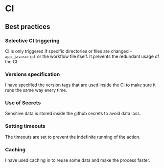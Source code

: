 # CI

## Best practices

### Selective CI triggering

CI is only triggered if specific directories or files are changed - `app_javascript` or the workflow file itself. It prevents the redundant usage of the CI.

### Versions specification

I have specified the version tags that are used inside the CI to make sure it runs the same way every time.

### Use of Secrets

Sensitive data is stored inside the github secrets to avoid data loss.

### Setting timeouts

The timeouts are set to prevent the indefinite running of the action.

### Caching

I have used caching in to reuse some data and make the process faster.
